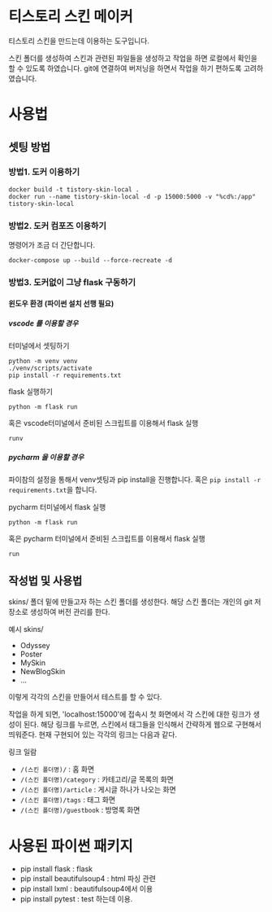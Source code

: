 # 티스토리 스킨 메이커
티스토리 스킨을 만드는데 이용하는 도구입니다. 

스킨 폴더를 생성하여 스킨과 관련된 파일들을 생성하고 작업을 하면 로컬에서 확인을 할 수 있도록 하였습니다.
git에 연결하여 버저닝을 하면서 작업을 하기 편하도록 고려하였습니다.



# 사용법
## 셋팅 방법
### 방법1. 도커 이용하기 
```console
docker build -t tistory-skin-local .
docker run --name tistory-skin-local -d -p 15000:5000 -v "%cd%:/app" tistory-skin-local
```

### 방법2. 도커 컴포즈 이용하기
명령어가 조금 더 간단합니다.

```console
docker-compose up --build --force-recreate -d
```

### 방법3. 도커없이 그냥 flask 구동하기
#### 윈도우 환경 (파이썬 설치 선행 필요)
##### vscode 를 이용할 경우
터미널에서 셋팅하기
```console
python -m venv venv
./venv/scripts/activate
pip install -r requirements.txt
```

flask 실행하기
```console
python -m flask run
```
혹은 vscode터미널에서 준비된 스크립트를 이용해서 flask 실행
```console
runv
```

##### pycharm 을 이용할 경우
파이참의 설정을 통해서 venv셋팅과 pip install을 진행합니다. 혹은 `pip install -r requirements.txt`을 합니다.

pycharm 터미널에서 flask 실행
```console
python -m flask run
```
혹은 pycharm 터미널에서 준비된 스크립트를 이용해서 flask 실행
```console
run
```


## 작성법 및 사용법
skins/ 폴더 밑에 만들고자 하는 스킨 폴더를 생성한다. 해당 스킨 폴더는 개인의 git 저장소로 생성하여 버전 관리를 한다. 

예시
skins/
  - Odyssey 
  - Poster
  - MySkin
  - NewBlogSkin
  - ...

이렇게 각각의 스킨을 만들어서 테스트를 할 수 있다. 

작업을 하게 되면, 'localhost:15000'에 접속시 첫 화면에서 각 스킨에 대한 링크가 생성이 된다. 해당 링크를 누르면, 
스킨에서 태그들을 인식해서 간략하게 웹으로 구현해서 띄워준다. 현재 구현되어 있는 각각의 링크는 다음과 같다.

링크 일람
- `/(스킨 폴더명)/` : 홈 화면
- `/(스킨 폴더명)/category` : 카테고리/글 목록의 화면
- `/(스킨 폴더명)/article` : 게시글 하나가 나오는 화면
- `/(스킨 폴더명)/tags` : 태그 화면 
- `/(스킨 폴더명)/guestbook` : 방명록 화면


# 사용된 파이썬 패키지
* pip install flask : flask
* pip install beautifulsoup4 : html 파싱 관련
* pip install lxml : beautifulsoup4에서 이용
* pip install pytest : test 하는데 이용.

